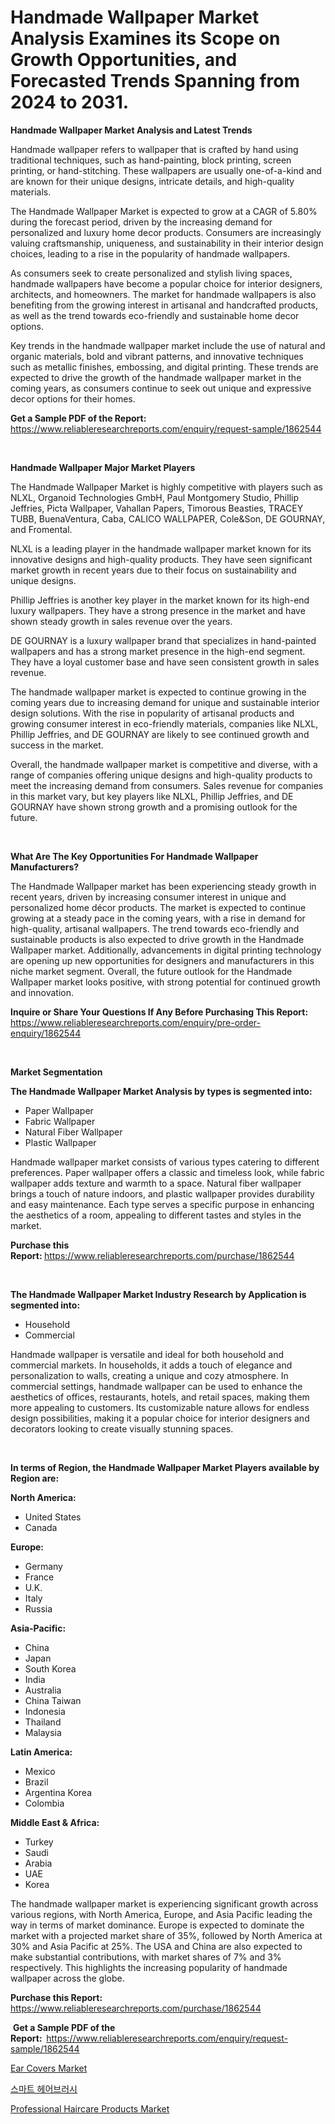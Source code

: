 <p><h1>Handmade Wallpaper Market Analysis Examines its Scope on Growth Opportunities, and Forecasted Trends Spanning from 2024 to 2031.</h1></p><p><strong>Handmade Wallpaper Market Analysis and Latest Trends</strong></p>
<p><p>Handmade wallpaper refers to wallpaper that is crafted by hand using traditional techniques, such as hand-painting, block printing, screen printing, or hand-stitching. These wallpapers are usually one-of-a-kind and are known for their unique designs, intricate details, and high-quality materials.</p><p>The Handmade Wallpaper Market is expected to grow at a CAGR of 5.80% during the forecast period, driven by the increasing demand for personalized and luxury home decor products. Consumers are increasingly valuing craftsmanship, uniqueness, and sustainability in their interior design choices, leading to a rise in the popularity of handmade wallpapers.</p><p>As consumers seek to create personalized and stylish living spaces, handmade wallpapers have become a popular choice for interior designers, architects, and homeowners. The market for handmade wallpapers is also benefiting from the growing interest in artisanal and handcrafted products, as well as the trend towards eco-friendly and sustainable home decor options.</p><p>Key trends in the handmade wallpaper market include the use of natural and organic materials, bold and vibrant patterns, and innovative techniques such as metallic finishes, embossing, and digital printing. These trends are expected to drive the growth of the handmade wallpaper market in the coming years, as consumers continue to seek out unique and expressive decor options for their homes.</p></p>
<p><strong>Get a Sample PDF of the Report:&nbsp;</strong> <a href="https://www.reliableresearchreports.com/enquiry/request-sample/1862544">https://www.reliableresearchreports.com/enquiry/request-sample/1862544</a></p>
<p>&nbsp;</p>
<p><strong>Handmade Wallpaper Major Market Players</strong></p>
<p><p>The Handmade Wallpaper Market is highly competitive with players such as NLXL, Organoid Technologies GmbH, Paul Montgomery Studio, Phillip Jeffries, Picta Wallpaper, Vahallan Papers, Timorous Beasties, TRACEY TUBB, BuenaVentura, Caba, CALICO WALLPAPER, Cole&Son, DE GOURNAY, and Fromental. </p><p>NLXL is a leading player in the handmade wallpaper market known for its innovative designs and high-quality products. They have seen significant market growth in recent years due to their focus on sustainability and unique designs.</p><p>Phillip Jeffries is another key player in the market known for its high-end luxury wallpapers. They have a strong presence in the market and have shown steady growth in sales revenue over the years.</p><p>DE GOURNAY is a luxury wallpaper brand that specializes in hand-painted wallpapers and has a strong market presence in the high-end segment. They have a loyal customer base and have seen consistent growth in sales revenue.</p><p>The handmade wallpaper market is expected to continue growing in the coming years due to increasing demand for unique and sustainable interior design solutions. With the rise in popularity of artisanal products and growing consumer interest in eco-friendly materials, companies like NLXL, Phillip Jeffries, and DE GOURNAY are likely to see continued growth and success in the market.</p><p>Overall, the handmade wallpaper market is competitive and diverse, with a range of companies offering unique designs and high-quality products to meet the increasing demand from consumers. Sales revenue for companies in this market vary, but key players like NLXL, Phillip Jeffries, and DE GOURNAY have shown strong growth and a promising outlook for the future.</p></p>
<p>&nbsp;</p>
<p><strong>What Are The Key Opportunities For Handmade Wallpaper Manufacturers?</strong></p>
<p><p>The Handmade Wallpaper market has been experiencing steady growth in recent years, driven by increasing consumer interest in unique and personalized home décor products. The market is expected to continue growing at a steady pace in the coming years, with a rise in demand for high-quality, artisanal wallpapers. The trend towards eco-friendly and sustainable products is also expected to drive growth in the Handmade Wallpaper market. Additionally, advancements in digital printing technology are opening up new opportunities for designers and manufacturers in this niche market segment. Overall, the future outlook for the Handmade Wallpaper market looks positive, with strong potential for continued growth and innovation.</p></p>
<p><strong>Inquire or Share Your Questions If Any Before Purchasing This Report:</strong> <a href="https://www.reliableresearchreports.com/enquiry/pre-order-enquiry/1862544">https://www.reliableresearchreports.com/enquiry/pre-order-enquiry/1862544</a></p>
<p>&nbsp;</p>
<p><strong>Market Segmentation</strong></p>
<p><strong>The Handmade Wallpaper Market Analysis by types is segmented into:</strong></p>
<p><ul><li>Paper Wallpaper</li><li>Fabric Wallpaper</li><li>Natural Fiber Wallpaper</li><li>Plastic Wallpaper</li></ul></p>
<p><p>Handmade wallpaper market consists of various types catering to different preferences. Paper wallpaper offers a classic and timeless look, while fabric wallpaper adds texture and warmth to a space. Natural fiber wallpaper brings a touch of nature indoors, and plastic wallpaper provides durability and easy maintenance. Each type serves a specific purpose in enhancing the aesthetics of a room, appealing to different tastes and styles in the market.</p></p>
<p><strong>Purchase this Report:&nbsp;</strong><a href="https://www.reliableresearchreports.com/purchase/1862544">https://www.reliableresearchreports.com/purchase/1862544</a></p>
<p>&nbsp;</p>
<p><strong>The Handmade Wallpaper Market Industry Research by Application is segmented into:</strong></p>
<p><ul><li>Household</li><li>Commercial</li></ul></p>
<p><p>Handmade wallpaper is versatile and ideal for both household and commercial markets. In households, it adds a touch of elegance and personalization to walls, creating a unique and cozy atmosphere. In commercial settings, handmade wallpaper can be used to enhance the aesthetics of offices, restaurants, hotels, and retail spaces, making them more appealing to customers. Its customizable nature allows for endless design possibilities, making it a popular choice for interior designers and decorators looking to create visually stunning spaces.</p></p>
<p>&nbsp;</p>
<p><strong>In terms of Region, the Handmade Wallpaper Market Players available by Region are:</strong></p>
<p>
    <p> <strong> North America: </strong>
        <ul>
            <li>United States</li>
            <li>Canada</li>
        </ul>
        </p> 
    <p> <strong> Europe: </strong>
        <ul>
            <li>Germany</li>
            <li>France</li>
            <li>U.K.</li>
            <li>Italy</li>
            <li>Russia</li>
        </ul>
        </p> 
    <p> <strong> Asia-Pacific: </strong>
        <ul>
            <li>China</li>
            <li>Japan</li>
            <li>South Korea</li>
            <li>India</li>
            <li>Australia</li>
            <li>China Taiwan</li>
            <li>Indonesia</li>
            <li>Thailand</li>
            <li>Malaysia</li>
        </ul>
        </p> 
    <p> <strong> Latin America: </strong>
        <ul>
            <li>Mexico</li>
            <li>Brazil</li>
            <li>Argentina Korea</li>
            <li>Colombia</li>
        </ul>
        </p> 
    <p> <strong> Middle East & Africa: </strong>
        <ul>
            <li>Turkey</li>
            <li>Saudi</li>
            <li>Arabia</li>
            <li>UAE</li>
            <li>Korea</li>
        </ul>
    </p>
    </p>
<p><p>The handmade wallpaper market is experiencing significant growth across various regions, with North America, Europe, and Asia Pacific leading the way in terms of market dominance. Europe is expected to dominate the market with a projected market share of 35%, followed by North America at 30% and Asia Pacific at 25%. The USA and China are also expected to make substantial contributions, with market shares of 7% and 3% respectively. This highlights the increasing popularity of handmade wallpaper across the globe.</p></p>
<p><strong>Purchase this Report: </strong><a href="https://www.reliableresearchreports.com/purchase/1862544">https://www.reliableresearchreports.com/purchase/1862544</a></p>
<p>&nbsp;<strong>Get a Sample PDF of the Report:&nbsp;&nbsp;</strong><a href="https://www.reliableresearchreports.com/enquiry/request-sample/1862544">https://www.reliableresearchreports.com/enquiry/request-sample/1862544</a></p>
<p><strong></strong></p>
<p><p><a href="https://github.com/angelajermaine/Market-Research-Report-List-2/blob/main/ear-covers-market.md">Ear Covers Market</a></p><p><a href="https://github.com/oajzkywllm460/Market-Research-Report-List-1/blob/main/33686092554.md">스마트 헤어브러시</a></p><p><a href="https://github.com/beatblasta/Market-Research-Report-List-2/blob/main/professional-haircare-products-market.md">Professional Haircare Products Market</a></p></p>